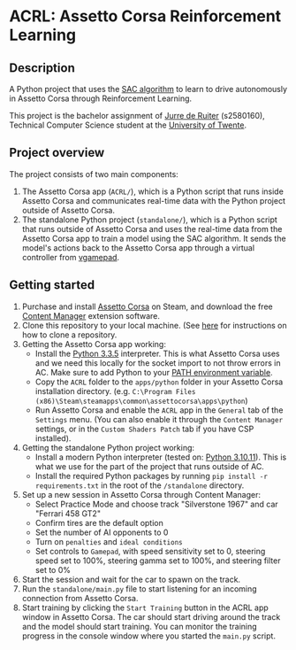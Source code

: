 # ACRL: Assetto Corsa Reinforcement Learning

## Description

A Python project that uses the [SAC algorithm](https://arxiv.org/abs/1801.01290) to learn to drive autonomously in Assetto Corsa through Reinforcement Learning.

This project is the bachelor assignment of [Jurre de Ruiter](https://www.jurre.me/) (s2580160), Technical Computer Science student at the [University of Twente](https://www.utwente.nl/en/).

## Project overview

The project consists of two main components:

1. The Assetto Corsa app (`ACRL/`), which is a Python script that runs inside Assetto Corsa and communicates real-time data with the Python project outside of Assetto Corsa.
2. The standalone Python project (`standalone/`), which is a Python script that runs outside of Assetto Corsa and uses the real-time data from the Assetto Corsa app to train a model using the SAC algorithm. It sends the model's actions back to the Assetto Corsa app through a virtual controller from [vgamepad](https://pypi.org/project/vgamepad/).

## Getting started

1. Purchase and install [Assetto Corsa](https://store.steampowered.com/app/244210/Assetto_Corsa/) on Steam, and download the free [Content Manager](https://assettocorsa.club/content-manager.html) extension software.
2. Clone this repository to your local machine. (See [here](https://help.github.com/en/articles/cloning-a-repository) for instructions on how to clone a repository.
3. Getting the Assetto Corsa app working:
    - Install the [Python 3.3.5](https://legacy.python.org/download/releases/3.3.5/) interpreter. This is what Assetto Corsa uses and we need this locally for the socket import to not throw errors in AC. Make sure to add Python to your [PATH environment variable](https://www.pythoncentral.io/add-python-to-path-python-is-not-recognized-as-an-internal-or-external-command/).
    - Copy the `ACRL` folder to the `apps/python` folder in your Assetto Corsa installation directory. (e.g. `C:\Program Files (x86)\Steam\steamapps\common\assettocorsa\apps\python`)
    - Run Assetto Corsa and enable the `ACRL` app in the `General` tab of the `Settings` menu. (You can also enable it through the `Content Manager` settings, or in the `Custom Shaders Patch` tab if you have CSP installed).
4. Getting the standalone Python project working:
    - Install a modern Python interpreter (tested on: [Python 3.10.11](https://www.python.org/downloads/release/python-31011/)). This is what we use for the part of the project that runs outside of AC.
    - Install the required Python packages by running `pip install -r requirements.txt` in the root of the `/standalone` directory.
5. Set up a new session in Assetto Corsa through Content Manager:
    - Select Practice Mode and choose track "Silverstone 1967" and car "Ferrari 458 GT2"
    - Confirm tires are the default option
    - Set the number of AI opponents to 0
    - Turn on `penalties` and `ideal conditions`
    - Set controls to `Gamepad`, with speed sensitivity set to 0, steering speed set to 100%, steering gamma set to 100%, and steering filter set to 0%
6. Start the session and wait for the car to spawn on the track.
7. Run the `standalone/main.py` file to start listening for an incoming connection from Assetto Corsa.
8. Start training by clicking the `Start Training` button in the ACRL app window in Assetto Corsa. The car should start driving around the track and the model should start training. You can monitor the training progress in the console window where you started the `main.py` script.
